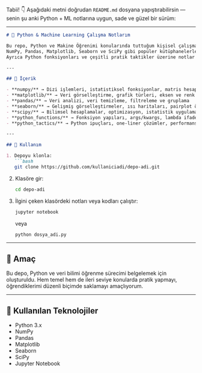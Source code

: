 Tabii! 👇
Aşağıdaki metni doğrudan `README.md` dosyana yapıştırabilirsin — senin şu anki Python + ML notlarına uygun, sade ve güzel bir sürüm:

---

````markdown
# 🧠 Python & Machine Learning Çalışma Notlarım

Bu repo, Python ve Makine Öğrenimi konularında tuttuğum kişisel çalışma notlarını içerir.  
NumPy, Pandas, Matplotlib, Seaborn ve SciPy gibi popüler kütüphanelerle veri analizi ve görselleştirme pratikleri yapılmıştır.  
Ayrıca Python fonksiyonları ve çeşitli pratik taktikler üzerine notlar da bulunmaktadır.

---

## 📂 İçerik

- **numpy/** → Dizi işlemleri, istatistiksel fonksiyonlar, matris hesaplamaları  
- **matplotlib/** → Veri görselleştirme, grafik türleri, eksen ve renk ayarları  
- **pandas/** → Veri analizi, veri temizleme, filtreleme ve gruplama  
- **seaborn/** → Gelişmiş görselleştirmeler, ısı haritaları, pairplot örnekleri  
- **scipy/** → Bilimsel hesaplamalar, optimizasyon, istatistik uygulamaları  
- **python_functions/** → Fonksiyon yapıları, args/kwargs, lambda ifadeleri  
- **python_tactics/** → Python ipuçları, one-liner çözümler, performans taktikleri  

---

## 🚀 Kullanım

1. Depoyu klonla:
   ```bash
   git clone https://github.com/kullaniciadi/depo-adi.git
````

2. Klasöre gir:

   ```bash
   cd depo-adi
   ```
3. İlgini çeken klasördeki notları veya kodları çalıştır:

   ```bash
   jupyter notebook
   ```

   veya

   ```bash
   python dosya_adi.py
   ```

---

## 🎯 Amaç

Bu depo, Python ve veri bilimi öğrenme sürecimi belgelemek için oluşturuldu.
Hem temel hem de ileri seviye konularda pratik yapmayı, öğrendiklerimi düzenli biçimde saklamayı amaçlıyorum.

---

## 🧰 Kullanılan Teknolojiler

* Python 3.x
* NumPy
* Pandas
* Matplotlib
* Seaborn
* SciPy
* Jupyter Notebook

